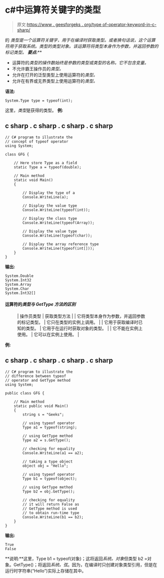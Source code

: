 # c#中运算符关键字的类型

> 原文:[https://www . geesforgeks . org/type of-operator-keyword-in-c-sharp/](https://www.geeksforgeeks.org/typeof-operator-keyword-in-c-sharp/)

的 ***类型是一个运算符关键字，用于在编译时获取类型。或者换句话说，这个运算符用于获取系统。类型的类型对象。该运算符将*类型*本身作为参数，并返回参数的标记类型。
**要点:***** 

*   运算符的*类型的操作数始终是参数的类型或类型的名称。它不包含变量。*
*   不允许霸王操作员的*类型。*
*   允许在打开的泛型类型上使用运算符的*类型。*
*   允许在有界或无界类型上使用运算符的*类型。*

**语法:**

```
System.Type type = typeof(int);
```

这里，*类型*是获得的类型。
**例:**

## c sharp . c sharp . c sharp . c sharp

```
// C# program to illustrate the
// concept of typeof operator
using System;

class GFG {

    // Here store Type as a field
    static Type a = typeof(double);

    // Main method
    static void Main()
    {

        // Display the type of a
        Console.WriteLine(a);

        // Display the value type
        Console.WriteLine(typeof(int));

        // Display the class type
        Console.WriteLine(typeof(Array));

        // Display the value type
        Console.WriteLine(typeof(char));

        // Display the array reference type
        Console.WriteLine(typeof(int[]));
    }
}
```

**输出:**

```
System.Double
System.Int32
System.Array
System.Char
System.Int32[]
```

#### 运算符的*类型与 *GetType* 方法的区别*

<figure class="table">

| 操作员类型 | 获取类型方法 |
| 它将类型本身作为参数，并返回参数的标记类型。 | 它只在类型的实例上调用。 |
| 它用于获取编译时已知的类型。 | 它用于在运行时获取对象的类型。 |
| 它不能在实例上使用。 | 它可以在实例上使用。 |

</figure>

**例:**

## c sharp . c sharp . c sharp . c sharp

```
// C# program to illustrate the
// difference between typeof
// operator and GetType method
using System;

public class GFG {

    // Main method
    static public void Main()
    {
        string s = "Geeks";

        // using typeof operator
        Type a1 = typeof(string);

        // using GetType method
        Type a2 = s.GetType();

        // checking for equality
        Console.WriteLine(a1 == a2);

        // taking a type object
        object obj = "Hello";

        // using typeof operator
        Type b1 = typeof(object);

        // using GetType method
        Type b2 = obj.GetType();

        // checking for equality
        // it will return False as
        // GetType method is used
        // to obtain run-time type
        Console.WriteLine(b1 == b2);
    }
}
```

**输出:**

```
True
False
```

**说明:**这里，Type b1 = typeof(对象)；这将返回*系统。对象*但类型 b2 =对象。GetType()；将返回*系统。弦*。因为，在编译时只创建对象类型引用，但是在运行时字符串(“Hello”)实际上存储在其中。